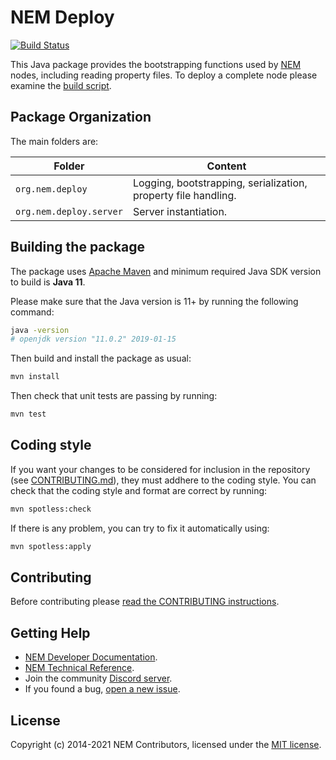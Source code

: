 # NEM Deploy

[![Build Status](https://travis-ci.org/NemProject/nem.deploy.svg?branch=dev)](https://travis-ci.org/NemProject/nem.deploy)

This Java package provides the bootstrapping functions used by [NEM](https://nemproject.github.io/nem-docs) nodes, including reading property files. To deploy a complete node please examine the [build script](../infra/docker).

## Package Organization

The main folders are:

| Folder                  | Content                                                        |
| ----------------------- | -------------------------------------------------------------- |
| `org.nem.deploy`        | Logging, bootstrapping, serialization, property file handling. |
| `org.nem.deploy.server` | Server instantiation.                                          |

## Building the package

The package uses [Apache Maven](https://maven.apache.org/) and  minimum required Java SDK version to build is **Java 11**.

Please make sure that the Java version is 11+ by running the following command:

```bash
java -version
# openjdk version "11.0.2" 2019-01-15
```


Then build and install the package as usual:

```bash
mvn install
```

Then check that unit tests are passing by running:

```bash
mvn test
```

## Coding style

If you want your changes to be considered for inclusion in the repository (see [CONTRIBUTING.md](CONTRIBUTING.md)), they must addhere to the coding style. You can check that the coding style and format are correct by running:

```bash
mvn spotless:check
```

If there is any problem, you can try to fix it automatically using:

```bash
mvn spotless:apply
```

## Contributing

Before contributing please [read the CONTRIBUTING instructions](CONTRIBUTING.md).

## Getting Help

- [NEM Developer Documentation](https://nemproject.github.io/nem-docs).
- [NEM Technical Reference](https://nemproject.github.io/nem-docs/pages/Whitepapers/NEM_techRef.pdf).
- Join the community [Discord server](https://discord.gg/xymcity).
- If you found a bug, [open a new issue](https://github.com/NemProject/nem.core/issues).

## License

Copyright (c) 2014-2021 NEM Contributors, licensed under the [MIT license](LICENSE).
